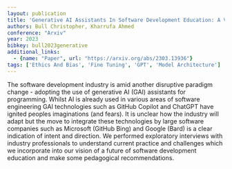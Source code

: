 ```yaml
---
layout: publication
title: 'Generative AI Assistants In Software Development Education: A Vision For Integrating Generative AI Into Educational Practice, Not Instinctively Defending Against It'
authors: Bull Christopher, Kharrufa Ahmed
conference: "Arxiv"
year: 2023
bibkey: bull2023generative
additional_links:
  - {name: "Paper", url: "https://arxiv.org/abs/2303.13936"}
tags: ['Ethics And Bias', 'Fine Tuning', 'GPT', 'Model Architecture']
---
```

The software development industry is amid another disruptive paradigm change - adopting the use of generative AI (GAI) assistants for programming. Whilst AI is already used in various areas of software engineering GAI technologies such as GitHub Copilot and ChatGPT have ignited peoples imaginations (and fears). It is unclear how the industry will adapt but the move to integrate these technologies by large software companies such as Microsoft (GitHub Bing) and Google (Bard) is a clear indication of intent and direction. We performed exploratory interviews with industry professionals to understand current practice and challenges which we incorporate into our vision of a future of software development education and make some pedagogical recommendations.

